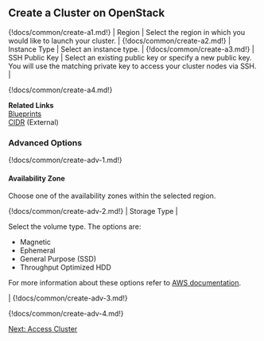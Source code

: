 ## Create a Cluster on OpenStack 

{!docs/common/create-a1.md!}
| Region | Select the region in which you would like to launch your cluster. |
{!docs/common/create-a2.md!}
| Instance Type | Select an instance type. |
{!docs/common/create-a3.md!}
| SSH Public Key | Select an existing public key or specify a new public key. You will use the matching private key to access your cluster nodes via SSH. |

{!docs/common/create-a4.md!}

**Related Links**  
[Blueprints](blueprints.md)   
[CIDR](https://www.ipaddressguide.com/cidr) (External)    
    

### Advanced Options

{!docs/common/create-adv-1.md!}


#### Availability Zone

 Choose one of the availability zones within the selected region. 
 

{!docs/common/create-adv-2.md!}
| Storage Type | <p>Select the volume type. The options are:<ul><li>Magnetic</li><li>Ephemeral</li><li>General Purpose (SSD)</li><li>Throughput Optimized HDD</li></ul>For more information about these options refer to <a href="http://docs.aws.amazon.com/AWSEC2/latest/UserGuide/InstanceStorage.html" target="_blank">AWS documentation</a>.</p>|
{!docs/common/create-adv-3.md!}


{!docs/common/create-adv-4.md!}


<div class="next">
<a href="../os-clusters-access/index.html">Next: Access Cluster</a>
</div>


